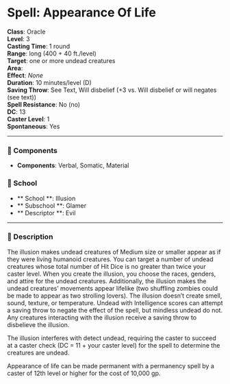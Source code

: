 
# Spell: Appearance Of Life
**Class**: Oracle  
**Level**: 3  
**Casting Time**: 1 round  
**Range**: long (400 + 40 ft./level)  
**Target**: one or more undead creatures  
**Area**:   
**Effect**: _None_  
**Duration**: 10 minutes/level (D)  
**Saving Throw**: See Text, Will disbelief (+3 vs. Will disbelief or will negates (see text))  
**Spell Resistance**: No (no)  
**DC**: 13  
**Caster Level**: 1  
**Spontaneous**: Yes

---

### 🔮 Components
- **Components**: Verbal, Somatic, Material

### 🏫 School
- ** School **: Illusion
- ** Subschool **: Glamer
- ** Descriptor **: Evil
---

### 📜 Description
The illusion makes undead creatures of Medium size or smaller appear as if they were living humanoid creatures. You can target a number of undead creatures whose total number of Hit Dice is no greater than twice your caster level. When you create the illusion, you choose the races, genders, and attire for the undead creatures. Additionally, the illusion makes the undead creatures’ movements appear lifelike (two shuffling zombies could be made to appear as two strolling lovers). The illusion doesn’t create smell, sound, texture, or temperature. Undead with Intelligence scores can attempt a saving throw to negate the effect of the spell, but mindless undead do not. Any creatures interacting with the illusion receive a saving throw to disbelieve the illusion.

The illusion interferes with detect undead, requiring the caster to succeed at a caster check (DC = 11 + your caster level) for the spell to determine the creatures are undead.

Appearance of life can be made permanent with a permanency spell by a caster of 12th level or higher for the cost of 10,000 gp.
